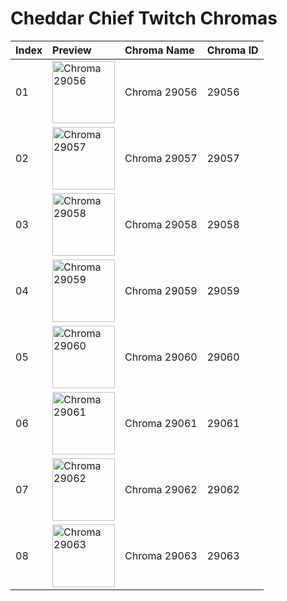 # Cheddar Chief Twitch Chromas

| Index | Preview | Chroma Name | Chroma ID |
|:---|:---|:---|:---|
| 01 | <img src='https://raw.communitydragon.org/latest/plugins/rcp-be-lol-game-data/global/default/v1/champion-chroma-images/29/29056.png' alt='Chroma 29056' width='100'> | Chroma 29056 | 29056 |
| 02 | <img src='https://raw.communitydragon.org/latest/plugins/rcp-be-lol-game-data/global/default/v1/champion-chroma-images/29/29057.png' alt='Chroma 29057' width='100'> | Chroma 29057 | 29057 |
| 03 | <img src='https://raw.communitydragon.org/latest/plugins/rcp-be-lol-game-data/global/default/v1/champion-chroma-images/29/29058.png' alt='Chroma 29058' width='100'> | Chroma 29058 | 29058 |
| 04 | <img src='https://raw.communitydragon.org/latest/plugins/rcp-be-lol-game-data/global/default/v1/champion-chroma-images/29/29059.png' alt='Chroma 29059' width='100'> | Chroma 29059 | 29059 |
| 05 | <img src='https://raw.communitydragon.org/latest/plugins/rcp-be-lol-game-data/global/default/v1/champion-chroma-images/29/29060.png' alt='Chroma 29060' width='100'> | Chroma 29060 | 29060 |
| 06 | <img src='https://raw.communitydragon.org/latest/plugins/rcp-be-lol-game-data/global/default/v1/champion-chroma-images/29/29061.png' alt='Chroma 29061' width='100'> | Chroma 29061 | 29061 |
| 07 | <img src='https://raw.communitydragon.org/latest/plugins/rcp-be-lol-game-data/global/default/v1/champion-chroma-images/29/29062.png' alt='Chroma 29062' width='100'> | Chroma 29062 | 29062 |
| 08 | <img src='https://raw.communitydragon.org/latest/plugins/rcp-be-lol-game-data/global/default/v1/champion-chroma-images/29/29063.png' alt='Chroma 29063' width='100'> | Chroma 29063 | 29063 |
